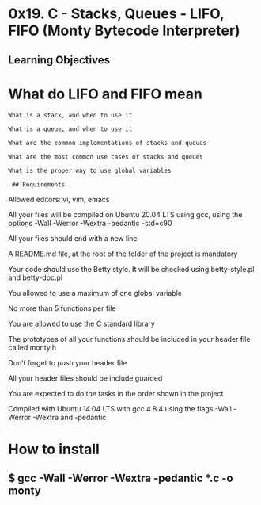 # 0x19. C - Stacks, Queues - LIFO, FIFO (Monty Bytecode Interpreter)
 
   ## Learning Objectives 

   # What do LIFO and FIFO mean

    What is a stack, and when to use it

    What is a queue, and when to use it

    What are the common implementations of stacks and queues

    What are the most common use cases of stacks and queues

    What is the proper way to use global variables

     ## Requirements

  Allowed editors: vi, vim, emacs

  All your files will be compiled on Ubuntu 20.04 LTS using gcc, using the options -Wall -Werror -Wextra -pedantic -std=c90

  All your files should end with a new line

  A README.md file, at the root of the folder of the project is mandatory

  Your code should use the Betty style. It will be checked using betty-style.pl and betty-doc.pl

  You allowed to use a maximum of one global variable

  No more than 5 functions per file

  You are allowed to use the C standard library

  The prototypes of all your functions should be included in your header file called monty.h

  Don’t forget to push your header file

  All your header files should be include guarded

  You are expected to do the tasks in the order shown in the project
     
  Compiled with Ubuntu 14.04 LTS with gcc 4.8.4 using the flags -Wall -Werror -Wextra and -pedantic

  #  How to install 

   ##  $ gcc -Wall -Werror -Wextra -pedantic *.c -o monty 